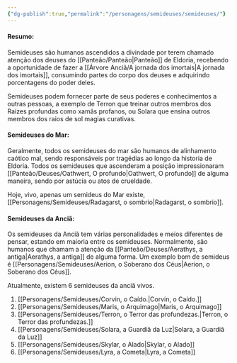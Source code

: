 ```yaml
---
{"dg-publish":true,"permalink":"/personagens/semideuses/semideuses/"}
---
```





#### Resumo:
Semideuses são humanos ascendidos a divindade por terem chamado atenção dos deuses do [[Panteão/Panteão\|Panteão]] de Eldoria, recebendo a oportunidade de fazer a [[Árvore Anciã/A jornada dos imortais\|A jornada dos imortais]], consumindo partes do corpo dos deuses e adquirindo porcentagens do poder deles. 

Semideuses podem fornecer parte de seus poderes e conhecimentos a outras pessoas, a exemplo de Terron que treinar outros membros dos Raízes profundas como xamãs profanos, ou Solara que ensina outros membros dos raios de sol magias curativas.
#### Semideuses do Mar:
Geralmente, todos os semideuses do mar são humanos de alinhamento caótico mal, sendo responsáveis por tragédias ao longo da historia de Eldoria. Todos os semideuses que ascenderam a posição impressionaram [[Panteão/Deuses/Oathwert, O profundo\|Oathwert, O profundo]] de alguma maneira, sendo por astúcia ou atos de crueldade.

Hoje, vivo, apenas um semideus do Mar existe, [[Personagens/Semideuses/Radagarst, o sombrio\|Radagarst, o sombrio]].

#### Semideuses da Anciã:

Os semideuses da Anciã tem várias personalidades e meios diferentes de pensar, estando em maioria entre os semideuses. Normalmente, são humanos que chamam a atenção da [[Panteão/Deuses/Aerathys, a antiga\|Aerathys, a antiga]] de alguma forma. Um exemplo bom de semideus é [[Personagens/Semideuses/Aerion, o Soberano dos Céus\|Aerion, o Soberano dos Céus]]. 

Atualmente, existem 6 semideuses da anciã vivos.

1. [[Personagens/Semideuses/Corvin, o Caído.\|Corvin, o Caído.]]
2. [[Personagens/Semideuses/Maris, o Arquimago\|Maris, o Arquimago]]
3. [[Personagens/Semideuses/Terron, o Terror das profundezas.\|Terron, o Terror das profundezas.]]
4. [[Personagens/Semideuses/Solara, a Guardiã da Luz\|Solara, a Guardiã da Luz]]
5. [[Personagens/Semideuses/Skylar, o Alado\|Skylar, o Alado]]
6. [[Personagens/Semideuses/Lyra, a Cometa\|Lyra, a Cometa]]

